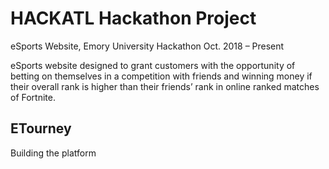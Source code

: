 # HACKATL Hackathon Project
eSports Website, Emory University Hackathon               		                                          Oct. 2018 – Present

eSports website designed to grant customers with the opportunity of betting on themselves in a competition with friends and winning money if their overall rank is higher than their friends’ rank in online ranked matches of Fortnite.

## ETourney

Building the platform
